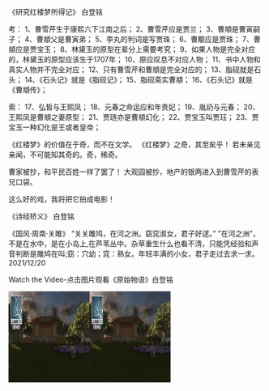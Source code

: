 《研究红楼梦所得记》 白登铭

考： 
1、曹雪芹生于康熙六下江南之后； 
2、曹雪芹应是贾兰； 
3、曹頫是曹寅嗣子； 
4、曹頫父是曹寅弟； 
5、李丸的判词是写贾珠； 
6、曹颙应是贾珠； 
7、曹頫应是贾宝玉； 
8、林黛玉的原型在辈分上需要考究； 
9、如果人物是完全对应的，林黛玉的原型应该生于1707年； 
10、原应叹息不对应人物； 
11、书中人物和真实人物并不完全对应； 
12、只有曹雪芹和曹頫是完全对应的； 
13、脂砚就是石头； 
14、《石头记》就是《脂砚记》； 
15、脂砚斋实曹頫； 
16、《石头记》就是《曹頫传》；

索： 
17、弘皙与王熙凤； 
18、元春之命运应和年贵妃； 
19、胤礽与元春； 
20、王熙凤是曹頫之妻原型； 
21、贾琏亦是曹頫幻化； 
22、贾宝玉叫贾珏； 
23、贾宝玉一种幻化是王或者皇帝；

《红楼梦》的价值在于奇，而不在文学。 《红楼梦》之奇，其至矣乎！ 若未亲见亲闻，不可能知其奇的。奇，稀奇。

曹家被抄，和平民百姓一样了罢了！ 
大观园被抄，地产的银两进入到曹雪芹的表兄口袋。

这么好的戏，我将把它拍成电影！



《诗经矫义》 白登铭

《国风·周南·关雎》
“关关雎鸠，在河之洲。窈窕淑女，君子好逑。” 
"在河之洲"，不是在水中，是在小岛上,在芦苇丛中。杂草重生什么也看不清，只能凭经验和声音判断是雎鸠在叫;窈：穴幼；窕：熟女。年轻丰满的小女，君子走过去求一求。
2021/12/20

Watch the Video-点击图片观看《原始物语》白登铭

[![Watch the video](4FAA6E30-09EE-40F9-BD77-2BD1D6BED485.png)](https://v.youku.com/v_show/id_XNDQ5NDMxMjA4.html?spm=a2hcb.profile.app.5~5!2~5~5!3~5!2~5~5~A)

